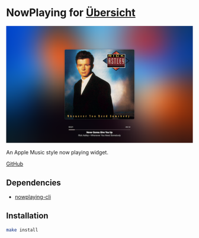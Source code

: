 # NowPlaying for [Übersicht](http://tracesof.net/uebersicht/)

![NowPlaying](./screenshot.png)

An Apple Music style now playing widget.

[GitHub](https://github.com/cdltlehf/youtube-now-playing-widget/tree/main)

## Dependencies

- [nowplaying-cli](https://github.com/kirtan-shah/nowplaying-cli)

## Installation

```bash
make install
```
